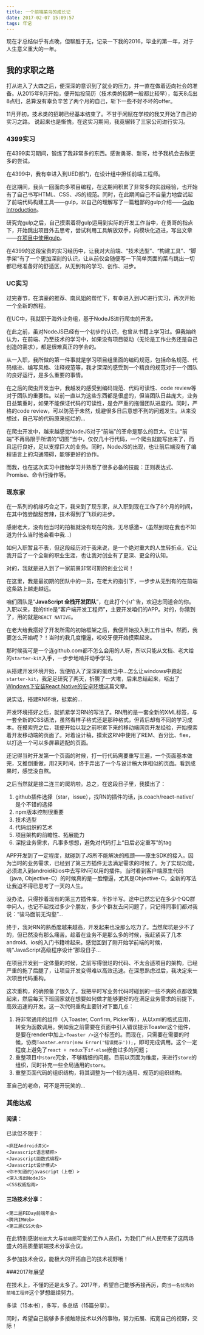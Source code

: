 ```yaml
---
title: 一个前端菜鸟的成长记
date: 2017-02-07 15:09:57
tags: 年记
---
```


现在才总结似乎有点晚，但聊胜于无，记录一下我的2016，毕业的第一年，对于人生意义重大的一年。

## 我的求职之路

打从进入了大四之后，便深深的意识到了就业的压力，并一直在做着迈向社会的准备。从2015年9月开始，便开始投简历（技术类的招聘一般都比较早），每天8点出8点归，总算没有辜负辛苦了两个月的自己，斩下一些不好不坏的offer。

11月开初，技术类的招聘已经基本结束了。不甘于闲赋在学校的我又开始了自己的实习之路。
说起来也是惭愧，在这实习期间，我竟辗转了三家公司进行实习。

### 4399实习

在4399实习期间，锻炼了我非常多的东西。感谢勇哥、新哥，给予我机会去做更多的尝试。

在4399中，我有幸进入到UED部门，在设计组中担任前端工程师。

在这期间，我头一回面向多项目编程，在这期间积累了非常多的实战经验，也开始有了自己书写HTML、CSS、JS的规范。同时，在此期间自己不自量力地尝试起了前端代码构建工具——gulp，以自己的理解写了一篇粗鄙的gulp介绍——[Gulp Introduction](http://pampang.github.io/2016/01/03/gulp-introduction/)。

研究完gulp之后，自己摸索着将gulp运用到实际的开发工作当中，在勇哥的指点下，开始跳出项目外去思考，尝试利用工具解放双手，向模块化迈进，写出文章——[在项目中使用gulp](http://pampang.github.io/2016/02/02/%E5%9C%A8%E9%A1%B9%E7%9B%AE%E4%B8%AD%E4%BD%BF%E7%94%A8gulp/)。

在4399的这段宝贵的实习经历中，让我对大前端、“技术选型”、“构建工具”、“脚手架”有了一个更加深刻的认识，让从前仅会随便写一下简单页面的菜鸟跳出一切都已经准备好的舒适区，从无到有的学习、创作、进步。

### UC实习

过完春节，在滨豪的推荐、南风姐的帮忙下，有幸进入到UC进行实习，再次开始一个全新的旅程。

在UC中，我就职于海外业务组，基于NodeJS进行爬虫的开发。

在此之前，虽对NodeJS已经有一个初步的认识，也曾从书籍上学习过。但我始终认为，在前端、乃至技术的学习中，如果没有项目驱动（无论是工作业务还是自己创造的需求），都是很难真正的学会的。

从一入职，我所做的第一件事就是学习项目组里面的编码规范，包括命名规范、代码缩进、编写风格、注释规范等，我才深深的感受到一个精良的规范对于一个团队的良好运行，是多么重要的事情。

在之后的爬虫开发当中，我越发的感受到编码规范、代码可读性、code review等对于团队的重要性。以前一直以为这些东西都是很虚的，但当团队日益庞大，业务日益繁重时，如果不能保证代码的可读性，是会严重的拖慢团队进度的。同时，严格的code review，可以防范于未然，规避很多日后意想不到的问题发生。从来没想过，自己写的代码原来挺烂的...

在爬虫开发中，越来越感觉NodeJS对于“前端”的革命是那么的巨大。它让“前端”不再局限于所谓的“切图”当中，仅仅几十行代码，一个爬虫就能写出来了，而且运行良好，足以支撑巨大的业务。同时，NodeJS的出现，也让前后端没有了编程语言上的沟通障碍，能够更好的协作。

而我，也在这次实习中接触学习并熟悉了很多必备的技能：正则表达式、Promise、命令行操作等。

### 现东家

在一系列的机缘巧合之下，我来到了现东家，从入职到现在工作了8个月的时间，在其中饱尝酸甜苦辣，技术得到了飞跃的进步。

感谢老大，没有他当时的拍板就没有现在的我，无尽感激~（虽然到现在我也不知道为什么当时他会看中我...）

如何入职暂且不表，但这段经历对于我来说，是一个绝对重大的人生转折点，它让我开启了一个全新的职业生涯，也让我对创业有了更深、更全的认知。

对的，我就是进入到了一家前景非常可期的创业公司！

在这里，我是最初期的团队中的一员，在老大的指引下，一步步从无到有的在前端这条路上越走越远。

咱们团队是“**JavaScript 全栈开发团队**”，在此打个小广告，欢迎志同道合的你。入职以来，我的title是“客户端开发工程师”，主要开发咱们的APP。对的，你猜到了，用的就是`REACT NATIVE`。

在老大给我搭好了开发所需的初始框架之后，我便开始投入到工作当中。然而，我要怎么开始呢？！当时的我几度懵逼，咬咬牙便开始摸索起来。

那时候我可是一个连github.com都不怎么会用的人呀，所以只能从文档、老大给的`starter-kit`入手，一步步地啃并动手学习。

从搭建开发环境开始，我便陷入了深深的蛋疼当中...怎么让windows中跑起`starter-kit`，我足足研究了两天，折腾了一大堆，后来总结起来，呕出了[Windows下安装React Native的安卓环境](http://pampang.github.io/2016/04/21/windows%E4%B8%8B%E5%AE%89%E8%A3%85%E4%B8%8E%E6%9E%84%E5%BB%BAReact-Native%E5%AE%89%E5%8D%93%E7%8E%AF%E5%A2%83/)这篇文章。

说实话，搭建RN环境，挺累的...

开发环境搭好之后，就抓紧学习RN的写法了。RN用的是一套全新的XML标签，与一套全新的CSS语法，虽然看样子格式还是那种格式，但背后却有不同的学习成本。在摸索完之后，我便开始以我之前积累下来的移动端网页开发经验，开始摸索着开发移动端的页面了。对着设计稿，摸索这RN中使用了REM、百分比、flex，以打造一个可以多屏幕适配的页面。

还记得当时开发第一个页面的时候，打一行代码需要重写三遍，一个页面基本做完，又推倒重做，用2天时间，终于弄出了一个与设计稿大体相似的页面。看到成果时，感觉没白熬。

之后当然就是接二连三的爬坑啦。总之，在这段日子里，我摸出了：

1. github插件选择（star，issue），找RN的插件的话，js.coach/react-native/是个不错的选择
2. npm版本控制很重要
3. 技术选型
4. 代码组织的艺术
5. 项目架构的前瞻性、拓展能力
6. 深挖业务需求，凡事多想想，避免对代码打上“日后必定重写”的tag

APP开发到了一定程度，就碰到了JS所不能解决的瓶颈——原生SDK的接入。因为当时的业务需求，已经到了第三方插件无法满足需求的时候了。为了实现功能，必须进入到android和ios中去写RN可以用的插件。当时看到客户端原生代码（java, Objective-C）的时候真的是一脸懵逼，尤其是Objective-C，全新的写法让我迫不得已思考了一天的人生。

没办法，只得抄着现有的第三方插件库，半抄半写。途中已然忘记在多少个QQ群中问人，也记不起找过多少个朋友，多少个群友去问问题了，只记得同事们都对我说：“骏马面前无沟壑”...

终于，我对RN的熟悉度越来越高，开发起来也没那么吃力了。当然爬坑是少不了的，但已然没有那么痛苦。趁着在业务不是那么多的时候，我赶紧买了几本android、ios的入门书籍啃起来。感觉回到了刚开始学前端的时候，啃“JavaScript高级程序设计”那段日子...

在项目开发到一定体量的时候，之前写得很烂的代码、不太合适项目的架构，已经严重的拖了后腿了，让项目开发变得难以高效迅速。在深思熟虑过后，我决定来一次项目代码重构。

这次重构，的确预备了很久了。我把平时写业务代码时碰到的一些不爽的点都收集起来，然后每天下班回家就在想要如何做才能够更好的在满足业务需求的前提下，高效迅速的开发。这一次代码重构主要针对下面几点：

1. 将非常通用的组件（入Toaster, Confirm, Picker等），从以xml的格式应用，转变为函数调用。例如我之前需要在页面中引入错误提示Toaster这个组件，是要在render中加上`<Toaster />`这个标签的。而现在，只需要在需要的时候，协商`Toaster.error(new Error('错误提示'));`，即可完成调用。这个一定程度上避免了`react + redux`下`if-else`嵌套过多的问题；
2. 重整项目中`store`冗余，不够精细的问题。目前以页面为维度，来进行`store`的组织，同时补充一些全局通用的`store`。
3. 重整页面代码的组织结构，将其调整为一个较为通用、规范的组织结构。

革自己的老命，可不是开玩笑的...

### 其他达成

#### 阅读：

已读但不限于：

```
<疯狂Android讲义>
<Javascript语言精粹>
<Javascript函数式编程>
<Javascript设计模式>
<你不知道的javascript（上卷）>
<深入浅出NodeJS>
<CSS权威指南>
```

#### 三场技术分享：

```
<第二届FEDay前端年会>
<腾讯IMWeb>
<第三届CSS大会>
```
在此特别感谢`裕波`大大与`前端圈`可爱的工作人员们，为我们广州人民带来了这两场盛大的高质量前端技术分享会议。

多参加技术会议，能极大的开拓自己的技术视野哦！

###2017年展望

在技术上，不懂的还是太多了。2017年，希望自己能够再接再厉，向`当一名优秀的前端工程师`这个梦想继续努力。

多读（15本书），多写，多总结（15篇分享）。

同时，希望自己能够多多接触除技术以外的事物，努力拓展、拓宽自己的视野，交际！


